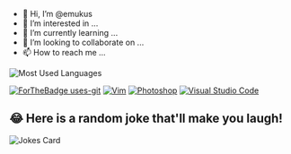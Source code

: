 - 👋 Hi, I’m @emukus
- 👀 I’m interested in ...
- 🌱 I’m currently learning ...
- 💞️ I’m looking to collaborate on ...
- 📫 How to reach me ...

![Most Used Languages](https://github-readme-stats.vercel.app/api/top-langs/?username=emukus&theme=blue-green)

[![ForTheBadge uses-git](http://ForTheBadge.com/images/badges/uses-git.svg)](https://GitHub.com/)
[![Vim](https://img.shields.io/badge/--019733?logo=vim)](https://www.vim.org/)
[![Photoshop](https://img.shields.io/badge/--31A8FF?logo=adobe%20photoshop&logoColor=000)](https://www.photoshop.com/)
[![Visual Studio Code](https://img.shields.io/badge/--007ACC?logo=visual%20studio%20code&logoColor=ffffff)](https://code.visualstudio.com/)

## 😂 Here is a random joke that'll make you laugh!
![Jokes Card](https://readme-jokes.vercel.app/api)

<!---
emukus/emukus is a ✨ special ✨ repository because its `README.md` (this file) appears on your GitHub profile.
You can click the Preview link to take a look at your changes.
--->
